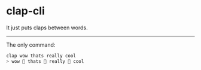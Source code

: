 # clap-cli


It just puts claps between words.


----
The only command:
```bash
clap wow thats really cool
> wow 👏 thats 👏 really 👏 cool
```

